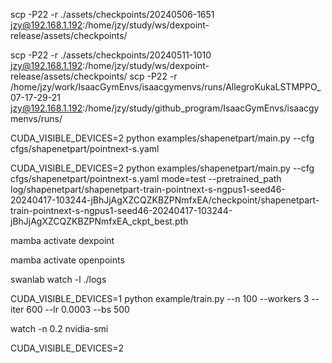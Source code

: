 
scp -P22 -r ./assets/checkpoints/20240506-1651 jzy@192.168.1.192:/home/jzy/study/ws/dexpoint-release/assets/checkpoints/

scp -P22 -r ./assets/checkpoints/20240511-1010 jzy@192.168.1.192:/home/jzy/study/ws/dexpoint-release/assets/checkpoints/
scp -P22 -r /home/jzy/work/IsaacGymEnvs/isaacgymenvs/runs/AllegroKukaLSTMPPO_07-17-29-21 jzy@192.168.1.192:/home/jzy/study/github_program/IsaacGymEnvs/isaacgymenvs/runs/

CUDA_VISIBLE_DEVICES=2 python examples/shapenetpart/main.py --cfg cfgs/shapenetpart/pointnext-s.yaml

CUDA_VISIBLE_DEVICES=2 python examples/shapenetpart/main.py --cfg cfgs/shapenetpart/pointnext-s.yaml mode=test --pretrained_path log/shapenetpart/shapenetpart-train-pointnext-s-ngpus1-seed46-20240417-103244-jBhJjAgXZCQZKBZPNmfxEA/checkpoint/shapenetpart-train-pointnext-s-ngpus1-seed46-20240417-103244-jBhJjAgXZCQZKBZPNmfxEA_ckpt_best.pth

mamba activate dexpoint

mamba activate openpoints

swanlab watch -l ./logs

CUDA_VISIBLE_DEVICES=1 python example/train.py --n 100 --workers 3 --iter 600 --lr 0.0003 --bs 500

watch -n 0.2 nvidia-smi

CUDA_VISIBLE_DEVICES=2
